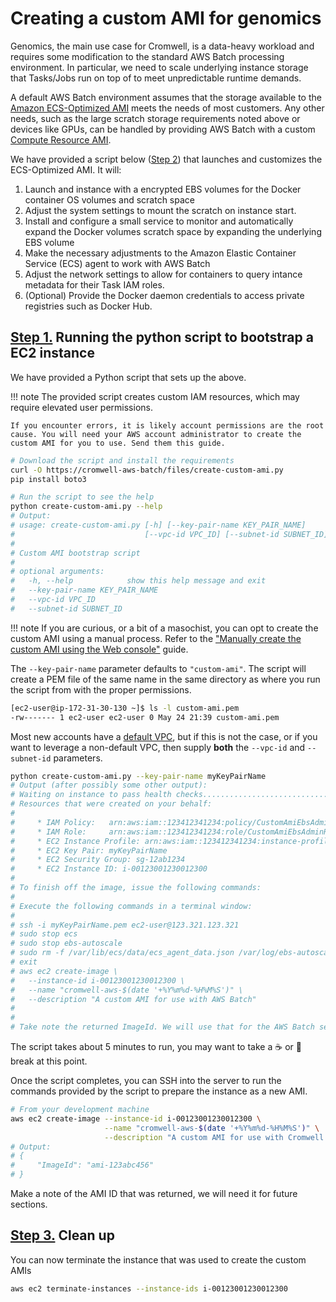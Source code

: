 
# Creating a custom AMI for genomics

Genomics, the main use case for Cromwell, is a data-heavy workload and requires some modification to the standard AWS Batch processing environment. In particular, we need to scale underlying instance storage that Tasks/Jobs run on top of to meet unpredictable runtime demands.

A default AWS Batch environment assumes that the storage available to the [Amazon ECS-Optimized AMI](https://docs.aws.amazon.com/AmazonECS/latest/developerguide/ecs-optimized_AMI.html) meets the needs of most customers. Any other needs, such as the large scratch storage requirements noted above or devices like GPUs, can be handled by providing AWS Batch with a custom [Compute Resource AMI](https://docs.aws.amazon.com/batch/latest/userguide/compute_resource_AMIs.html).

We have provided a script below ([Step 2](#step-2)) that launches and customizes the ECS-Optimized AMI. It will:

1. Launch and instance with a encrypted EBS volumes for the Docker container OS volumes and scratch space
2. Adjust the system settings to mount the scratch on instance start.
3. Install and configure a small service to monitor and automatically expand the Docker volumes scratch space by expanding the underlying EBS volume
4. Make the necessary adjustments to the Amazon Elastic Container Service (ECS) agent to work with AWS Batch
5. Adjust the network settings to allow for containers to query intance metadata for their Task IAM roles.
6. (Optional) Provide the Docker daemon credentials to access private registries such as Docker Hub.

## [Step 1.](id:step-1) Running the python script to bootstrap a EC2 instance

We have provided a Python script that sets up the above.

!!! note
    The provided script creates custom IAM resources, which may require elevated user permissions.

    If you encounter errors, it is likely account permissions are the root cause. You will need your AWS account administrator to create the custom AMI for you to use. Send them this guide.

```bash
# Download the script and install the requirements
curl -O https://cromwell-aws-batch/files/create-custom-ami.py
pip install boto3

# Run the script to see the help
python create-custom-ami.py --help
# Output:
# usage: create-custom-ami.py [-h] [--key-pair-name KEY_PAIR_NAME]
#                             [--vpc-id VPC_ID] [--subnet-id SUBNET_ID]
#
# Custom AMI bootstrap script
#
# optional arguments:
#   -h, --help            show this help message and exit
#   --key-pair-name KEY_PAIR_NAME
#   --vpc-id VPC_ID
#   --subnet-id SUBNET_ID
```


!!! note
    If you are curious, or a bit of a masochist, you can opt to create the custom AMI using a manual process. Refer to the ["Manually create the custom AMI using the Web console"](./create-custom-ami-manual.md) guide.

The `--key-pair-name` parameter defaults to `"custom-ami"`. The script will create a PEM file of the same name in the same directory as where you run the script from with the proper permissions.

```bash
[ec2-user@ip-172-31-30-130 ~]$ ls -l custom-ami.pem
-rw------- 1 ec2-user ec2-user 0 May 24 21:39 custom-ami.pem
```

Most new accounts have a [default VPC](https://docs.aws.amazon.com/AmazonVPC/latest/UserGuide/default-vpc.html), but if this is not the case, or if you want to leverage a non-default VPC, then supply **both** the `--vpc-id` and `--subnet-id` parameters.

```bash
python create-custom-ami.py --key-pair-name myKeyPairName
# Output (after possibly some other output):
# Waiting on instance to pass health checks......................................................
# Resources that were created on your behalf:
#
#     * IAM Policy:   arn:aws:iam::123412341234:policy/CustomAmiEbsAdmin
#     * IAM Role:     arn:aws:iam::123412341234:role/CustomAmiEbsAdminRole
#     * EC2 Instance Profile: arn:aws:iam::123412341234:instance-profile/CustomAmiEbsAdminProfile
#     * EC2 Key Pair: myKeyPairName
#     * EC2 Security Group: sg-12ab1234
#     * EC2 Instance ID: i-00123001230012300
#
# To finish off the image, issue the following commands:
#
# Execute the following commands in a terminal window:
#
# ssh -i myKeyPairName.pem ec2-user@123.321.123.321
# sudo stop ecs
# sudo stop ebs-autoscale
# sudo rm -f /var/lib/ecs/data/ecs_agent_data.json /var/log/ebs-autoscale.log
# exit
# aws ec2 create-image \
#   --instance-id i-00123001230012300 \
#   --name "cromwell-aws-$(date '+%Y%m%d-%H%M%S')" \
#   --description "A custom AMI for use with AWS Batch"
#
#
# Take note the returned ImageId. We will use that for the AWS Batch setup.
```

The script takes about 5 minutes to run, you may want to take a :coffee: or :tea:  break at this point.

Once the script completes, you can SSH into the server to run the commands provided by the script to prepare the instance as a new AMI.

```bash
# From your development machine
aws ec2 create-image --instance-id i-00123001230012300 \
                     --name "cromwell-aws-$(date '+%Y%m%d-%H%M%S')" \
                     --description "A custom AMI for use with Cromwell on AWS Batch"
# Output:
# {
#     "ImageId": "ami-123abc456"
# }
```

Make a note of the AMI ID that was returned, we will need it for future sections.

## [Step 3.](id:step-3) Clean up

You can now terminate the instance that was used to create the custom AMIs

```bash
aws ec2 terminate-instances --instance-ids i-00123001230012300
```
